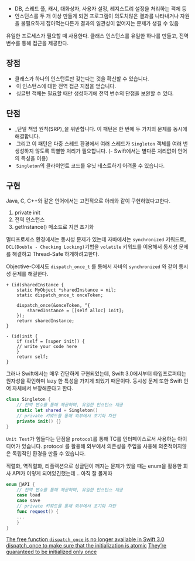 
- DB, 스레드 풀, 캐시, 대화상자, 사용자 설정, 레지스트리 설정을 처리하는 객체 등
- 인스턴스를 두 개 이상 만들게 되면 프로그램이 의도치않은 결과를 나타내거나 자원을 불필요하게 잡아먹는다든가 결과의 일관성이 없어지는 문제가 생길 수 있음

유일한 프로세스가 필요할 때 사용한다.
클래스 인스턴스를 유일한 하나를 만들고, 전역변수를 통해 접근을 제공한다.

## 장점
- 클래스가 하나의 인스턴트만 갖는다는 것을 확신할 수 있습니다.
-  이 인스턴스에 대한 전역 접근 지점을 얻습니다.
-  싱글턴 객체는 필요할 때만 생성하기에 전역 변수의 단점을 보완할 수 있다.

## 단점
- _단일 책임 원칙(SRP)_을 위반합니다. 이 패턴은 한 번에 두 가지의 문제를 동시에 해결합니다.
-  그리고 이 패턴은 다중 스레드 환경에서 여러 스레드가 `Singleton` 객체를 여러 번 생성하지 않도록 특별한 처리가 필요합니다. (- Swift에서는 별다른 처리없이 언어의 특성을 이용)
-  `Singleton`의 클라이언트 코드를 유닛 테스트하기 어려울 수 있습니다.


## 구현

Java, C, C++와 같은 언어에서는 고전적으로 아래와 같이 구현하였다고한다.
1. private init
2. 전역 인스턴스
3. getInstance() 메소드로 지연 초기화

멀티프로세스 환경에서는 동시성 문제가 있는데
자바에서는 `synchronized` 키워드로, `DCL(Double - Checking Locking)`기법을 `volatile` 키워드를 이용해서 동시성 문제를  해결하고 Thread-Safe 하게하려고한다.

Objective-C에서도  `dispatch_once_t` 를 통해서 자바의 `synchronized` 와 같이 동시성 문제를 해결한다.
```objc
+ (id)sharedInstance {  
	static MyObject *sharedInstance = nil;  
	static dispatch_once_t onceToken;  
	
	dispatch_once(&onceToken, ^{  
		sharedInstance = [[self alloc] init];  
	});  
	return sharedInstance;  
}

- (id)init {  
	if (self = [super init]) {  
	// write your code here  
	}  
	return self;  
}
```


그러나 Swift에서는 매우 간단하게 구현되었는데, Swift 3.0에서부터 타입프로퍼티는 원자성을 확인하며 lazy 한 특성을 가지게 되었기 때문이다.
동시성 문제 또한 Swift 언어 자체에서 보장해준다고 한다. 

```swift
class Singleton {
    // 전역 변수를 통해 제공하며, 유일한 인스턴스 제공
    static let shared = Singleton()
    // private 키워드를 통해 외부에서 초기화 차단
    private init() {} 
}
```

`Unit Test`가 힘들다는 단점을 `protocol`를 통해 TC를 인터페이스로서 사용하는 아이디어가 있습니다.
protocol 를 활용해 외부에서 의존성을 주입을 사용해 의존적이지않은 독립적인 환경을 만들 수 있습니다.

직렬화, 역직렬화, 리플렉션으로 싱글턴이 깨지는 문제가 있을 때는
enum을 활용한 회사 API가 이렇게 되어있긴했는데 .. 아직 잘 몰게따

```swift
enum API {
    // 전역 변수를 통해 제공하며, 유일한 인스턴스 제공
    case load
    case save
    // private 키워드를 통해 외부에서 초기화 차단
    func request() {
    ...
    }
}
```

[The free function `dispatch_once` is no longer available in Swift 3.0](https://www.swift.org/migration-guide-swift3/?source=post_page-----75c43e567acf--------------------------------)
[dispatch_once to make sure that the initialization is atomic](https://developer.apple.com/swift/blog/?id=7&source=post_page-----75c43e567acf--------------------------------)
[They’re guaranteed to be initialized only once](https://docs.swift.org/swift-book/documentation/the-swift-programming-language/properties#Type-Properties)